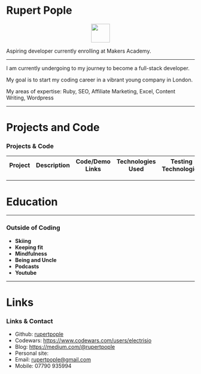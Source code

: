 # Rupert Pople
<p align="center">
  <img 
    width="50"
    height="50"
    src=https://avatars.githubusercontent.com/u/39376121?v=4
  >
</p>


Aspiring developer currently enrolling at Makers Academy.

***

I am currently undergoing to my journey to become a full-stack developer.

My goal is to start my coding career in a vibrant young company in London.

My areas of expertise: Ruby, SEO, Affiliate Marketing,  Excel, Content Writing, Wordpress

***

# Projects and Code
### <a name="projects">Projects & Code</a>
Project | Description | Code/Demo Links | Technologies Used | Testing Technologies
--- | --- | --- | --- | ---

***

# Education



***

### <a name="interests">Outside of Coding</a>

- **Skiing**
- **Keeping fit**
- **Mindfulness**
- **Being and Uncle**
- **Podcasts**
- **Youtube**


***

# Links

### <a name="contact">Links & Contact</a>
- Github: [rupertpople][1]
- Codewars: https://www.codewars.com/users/electrisio
- Blog: https://medium.com/@rupertpople
- Personal site: 
- Email: rupertpople@gmail.com
- Mobile: 07790 935994

[1]: https://github.com/rupertpople